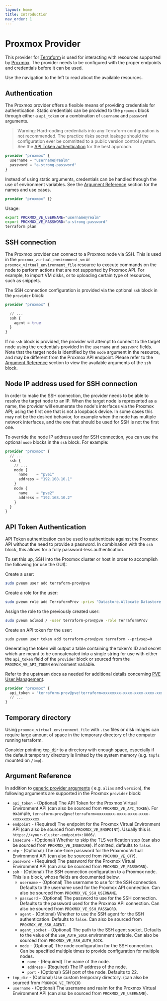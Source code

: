 ```yaml
---
layout: home
title: Introduction
nav_order: 1
---
```


# Proxmox Provider

This provider for [Terraform](https://www.terraform.io/) is used for interacting with resources supported by [Proxmox](https://www.proxmox.com/en/). The provider needs to be configured with the proper endpoints and credentials before it can be used.

Use the navigation to the left to read about the available resources.

## Authentication

The Proxmox provider offers a flexible means of providing credentials for authentication. Static credentials can be provided to the `proxmox` block through either a `api_token` or a combination of `username` and `password` arguments.

> Warning: Hard-coding credentials into any Terraform configuration is not recommended. The practice risks secret leakage should the configuration ever be committed to a public version control system. See the [API Token authentication](#api-token-authentication) for the best approach.

```terraform
provider "proxmox" {
  username = "username@realm"
  password = "a-strong-password"
}
```

Instead of using static arguments, credentials can be handled through the use of environment variables. See the [Argument Reference](#argument-reference) section for the names and use cases.

```terraform
provider "proxmox" {}
```

Usage:

```sh
export PROXMOX_VE_USERNAME="username@realm"
export PROXMOX_VE_PASSWORD="a-strong-password"
terraform plan
```

## SSH connection

The Proxmox provider can connect to a Proxmox node via SSH. This is used in the `proxmox_virtual_environment_vm` or `proxmox_virtual_environment_file` resource to execute commands on the node to perform actions that are not supported by Proxmox API. For example, to import VM disks, or to uploading certain type of resources, such as snippets.

The SSH connection configuration is provided via the optional `ssh` block in the `provider` block:

```terraform
provider "proxmox" {

  // ...
  ssh {
    agent = true
  }
}
```

If no `ssh` block is provided, the provider will attempt to connect to the target node using the credentials provided in the `username` and `password` fields. Note that the target node is identified by the `node` argument in the resource, and may be different from the Proxmox API endpoint. Please refer to the [Argument Reference](#argument-reference) section to view the available arguments of the `ssh` block.

## Node IP address used for SSH connection

In order to make the SSH connection, the provider needs to be able to resolve the target node to an IP. When the target node is represented as a name, the provider will enumerate the node's interfaces via the Proxmox API; using the first one that is not a loopback device. In some cases this may not be the desired behavior, for example when the node has multiple network interfaces, and the one that should be used for SSH is not the first one.

To override the node IP address used for SSH connection, you can use the optional `node` blocks in the `ssh` block. For example:

```terraform
provider "proxmox" {
  // ...
  ssh {
    // ...
    node {
      name    = "pve1"
      address = "192.168.10.1"
    }
    node {
      name    = "pve2"
      address = "192.168.10.2"
    }
  }
}

```

## API Token Authentication

API Token authentication can be used to authenticate against the Proxmox API without the need to provide a password. In combination with the `ssh` block, this allows for a fully password-less authentication.

To set this up, SSH into the Proxmox cluster or host in order to accomplish the following (or use the GUI):

Create a user:

```sh
sudo pveum user add terraform-prov@pve
```

Create a role for the user:

```sh
sudo pveum role add TerraformProv -privs "Datastore.Allocate Datastore.AllocateSpace Datastore.AllocateTemplate Datastore.Audit Pool.Allocate Sys.Audit Sys.Console Sys.Modify VM.Allocate VM.Audit VM.Clone VM.Config.CDROM VM.Config.Cloudinit VM.Config.CPU VM.Config.Disk VM.Config.HWType VM.Config.Memory VM.Config.Network VM.Config.Options VM.Migrate VM.Monitor VM.PowerMgmt"
```

Assign the role to the previously created user:

```sh
sudo pveum aclmod / -user terraform-prov@pve -role TerraformProv
```

Create an API token for the user:

```
sudo pveum user token add terraform-prov@pve terraform --privsep=0
```

Generating the token will output a table containing the token's ID and secret which are meant to be concatenated into a single string for use with either the `api_token` field of the `provider` block or sourced from the `PROXMOX_VE_API_TOKEN` environment variable.

Refer to the upstream docs as needed for additional details concerning [PVE User Management](https://pve.proxmox.com/wiki/User_Management).

```terraform
provider "proxmox" {
  api_token = "terraform-prov@pve!terraform=xxxxxxxx-xxxx-xxxx-xxxx-xxxxxxxxxxxx"
  // ...
}
```

## Temporary directory

Using `proxmox_virtual_environment_file` with `.iso` files or disk images can require large amount of space in the temporary directory of the computer running terraform.

Consider pointing `tmp_dir` to a directory with enough space, especially if the default temporary directory is limited by the system memory (e.g. `tmpfs` mounted
on `/tmp`).

## Argument Reference

In addition to [generic provider arguments](https://www.terraform.io/docs/configuration/providers.html) ( e.g. `alias` and `version`), the following arguments are supported in the Proxmox `provider` block:

- `api_token` - (Optional) The API Token for the Proxmox Virtual Environment API (can also be sourced from `PROXMOX_VE_API_TOKEN`). For example, `terraform-prov@pve!terraform=xxxxxxxx-xxxx-xxxx-xxxx-xxxxxxxxxxxx`.
- `endpoint` - (Required) The endpoint for the Proxmox Virtual Environment API (can also be sourced from `PROXMOX_VE_ENDPOINT`). Usually this is `https://<your-cluster-endpoint>:8006/`.
- `insecure` - (Optional) Whether to skip the TLS verification step (can also be sourced from `PROXMOX_VE_INSECURE`). If omitted, defaults to `false`.
- `otp` - (Optional) The one-time password for the Proxmox Virtual Environment API (can also be sourced from `PROXMOX_VE_OTP`).
- `password` - (Required) The password for the Proxmox Virtual Environment API (can also be sourced from `PROXMOX_VE_PASSWORD`).
- `ssh` - (Optional) The SSH connection configuration to a Proxmox node. This is a block, whose fields are documented below.
  - `username` - (Optional) The username to use for the SSH connection. Defaults to the username used for the Proxmox API connection. Can also be sourced from `PROXMOX_VE_SSH_USERNAME`.
  - `password` - (Optional) The password to use for the SSH connection. Defaults to the password used for the Proxmox API connection. Can also be sourced from `PROXMOX_VE_SSH_PASSWORD`.
  - `agent` - (Optional) Whether to use the SSH agent for the SSH authentication. Defaults to `false`. Can also be sourced from `PROXMOX_VE_SSH_AGENT`.
  - `agent_socket` - (Optional) The path to the SSH agent socket. Defaults to the value of the `SSH_AUTH_SOCK` environment variable. Can also be sourced from `PROXMOX_VE_SSH_AUTH_SOCK`.
  - `node` - (Optional) The node configuration for the SSH connection. Can be specified multiple times to provide configuration for multiple nodes.
    - `name` - (Required) The name of the node.
    - `address` - (Required) The IP address of the node.
    - `port` - (Optional) SSH port of the node. Defaults to 22.
- `tmp_dir` - (Optional) Use custom temporary directory. (can also be sourced from `PROXMOX_VE_TMPDIR`)
- `username` - (Optional) The username and realm for the Proxmox Virtual Environment API (can also be sourced from `PROXMOX_VE_USERNAME`).
